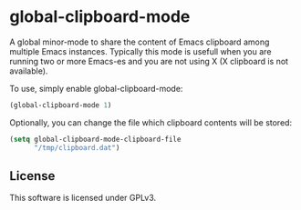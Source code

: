 global-clipboard-mode
=====================

A global minor-mode to share the content of Emacs clipboard among multiple Emacs
instances.
Typically this mode is usefull when you are running two or more Emacs-es and you
are not using X (X clipboard is not available).

To use, simply enable global-clipboard-mode:

```lisp
(global-clipboard-mode 1)
```

Optionally, you can change the file which clipboard contents will be stored:

```lisp
(setq global-clipboard-mode-clipboard-file
      "/tmp/clipboard.dat")
```



License
-------

This software is licensed under GPLv3.
